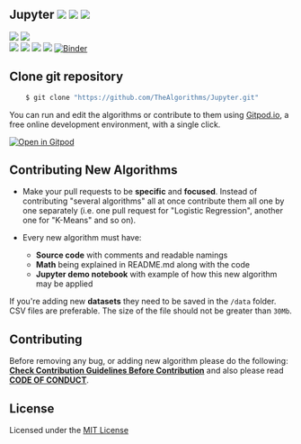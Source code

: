 ## Jupyter ![](https://img.shields.io/github/forks/TheAlgorithms/Jupyter?style=social) ![](https://img.shields.io/github/stars/TheAlgorithms/Jupyter?style=social) ![](https://img.shields.io/github/watchers/TheAlgorithms/Jupyter?style=social) <br>

![](https://img.shields.io/github/repo-size/TheAlgorithms/Jupyter) ![](https://img.shields.io/github/downloads/TheAlgorithms/Jupyter/total)<br>
![](https://img.shields.io/github/issues/TheAlgorithms/Jupyter?color=green) ![](https://img.shields.io/github/issues-pr/TheAlgorithms/Jupyter?color=green) ![](https://img.shields.io/github/last-commit/TheAlgorithms/Jupyter) ![](https://img.shields.io/github/contributors/TheAlgorithms/Jupyter)
[![Binder](https://mybinder.org/badge_logo.svg)](https://mybinder.org/v2/gh/TheAlgorithms/Jupyter/master)

## Clone git repository

```sh
    $ git clone "https://github.com/TheAlgorithms/Jupyter.git"
```

You can run and edit the algorithms or contribute to them using [Gitpod.io](https://www.gitpod.io/), a free online development environment, with a single click.

[![Open in Gitpod](https://gitpod.io/button/open-in-gitpod.svg)](http://gitpod.io/#https://github.com/TheAlgorithms/Jupyter)

## Contributing New Algorithms
	
* Make your pull requests to be **specific** and **focused**. Instead of contributing "several algorithms" all at once contribute them all one by one separately (i.e. one pull request for "Logistic Regression", another one for "K-Means" and so on).

* Every new algorithm must have:
	* **Source code** with comments and readable namings
	* **Math** being explained in README.md along with the code
	* **Jupyter demo notebook** with example of how this new algorithm may be applied

If you're adding new **datasets** they need to be saved in the `/data` folder. CSV files are preferable. The size of the file should not be greater than `30Mb`.

## Contributing

Before removing any bug, or adding new algorithm please do the following: **[Check Contribution Guidelines Before Contribution](CONTRIBUTING.md)** and also please read **[CODE OF CONDUCT](CODE_OF_CONDUCT.md)**.

## License

Licensed under the [MIT License](LICENSE.md) 
